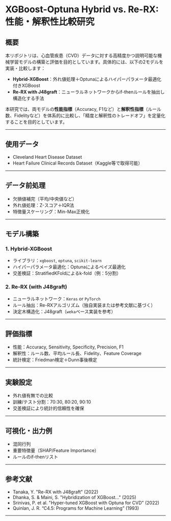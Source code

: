 # XGBoost-Optuna Hybrid vs. Re-RX: 性能・解釈性比較研究

## 概要

本リポジトリは、心血管疾患（CVD）データに対する高精度かつ説明可能な機械学習モデルの構築と評価を目的としています。具体的には、以下の2モデルを実装・比較します：

- **Hybrid-XGBoost**：外れ値処理＋Optunaによるハイパーパラメータ最適化付きXGBoost
- **Re-RX with J48graft**：ニューラルネットワークからif-thenルールを抽出し構造化する手法

本研究では、両モデルの**性能指標**（Accuracy, F1など）と**解釈性指標**（ルール数、Fidelityなど）を体系的に比較し、「精度と解釈性のトレードオフ」を定量化することを目的としています。

---

## 使用データ

- Cleveland Heart Disease Dataset
- Heart Failure Clinical Records Dataset（Kaggle等で取得可能）

---

## データ前処理

- 欠損値補完（平均/中央値など）
- 外れ値処理：Z-スコア＋IQR法
- 特徴量スケーリング：Min-Max正規化

---

## モデル構築

### 1. Hybrid-XGBoost
- ライブラリ：`xgboost`, `optuna`, `scikit-learn`
- ハイパーパラメータ最適化：Optunaによるベイズ最適化
- 交差検証：StratifiedKFoldによるk-fold（例：5分割）

### 2. Re-RX (with J48graft)
- ニューラルネットワーク：`Keras` or `PyTorch`
- ルール抽出：Re-RXアルゴリズム（独自実装または参考文献に基づく）
- 決定木構造化：J48graft（`weka`ベース実装を参考）

---

## 評価指標

- 性能：Accuracy, Sensitivity, Specificity, Precision, F1
- 解釈性：ルール数、平均ルール長、Fidelity、Feature Coverage
- 統計検定：Friedman検定＋Dunn事後検定

---

## 実験設定

- 外れ値有無での比較
- 訓練/テスト分割：70:30, 80:20, 90:10
- 交差検証により統計的信頼性を確保

---

## 可視化・出力例

- 混同行列
- 重要特徴量（SHAP/Feature Importance）
- ルールのif-thenリスト

---

## 参考文献

- Tanaka, Y. "Re-RX with J48graft" (2022)
- Dhanka, S. & Maini, S. "Hybridization of XGBoost..." (2025)
- Srinivas, P. et al. "Hyper-tuned XGBoost with Optuna for CVD" (2022)
- Quinlan, J. R. “C4.5: Programs for Machine Learning” (1993)

---

